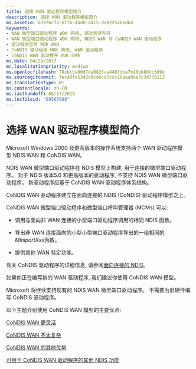 ```yaml
---
title: 选择 WAN 驱动程序模型简介
description: 选择 WAN 驱动程序模型简介
ms.assetid: 63976cfa-6f7b-44d0-a4c5-de82254bedbd
keywords:
- WAN 微型端口驱动程序 WDK 网络, 驱动程序型号
- WAN 微型端口驱动程序 WDK 网络, NDIS WAN 与 CoNDIS WAN 驱动程序
- 驱动程序型号 WDK WAN
- CoNDIS 驱动程序 WDK 网络, WAN 驱动程序
- CoNDIS WAN 驱动程序 WDK 网络
ms.date: 04/20/2017
ms.localizationpriority: medium
ms.openlocfilehash: 78cbcba80d7da682faa446fdba7b10bb88dc3d9e
ms.sourcegitcommit: fec48fa5342d9cd4cd5ccc16aaa06e7c3d730112
ms.translationtype: MT
ms.contentlocale: zh-CN
ms.lasthandoff: 08/17/2019
ms.locfileid: "69565688"
---
```

# <a name="introduction-to-choosing-a-wan-driver-model"></a>选择 WAN 驱动程序模型简介





Microsoft Windows 2000 及更高版本的操作系统支持两个 WAN 驱动程序模型:NDIS WAN 和 CoNDIS WAN。

NDIS WAN 微型端口驱动程序在 NDIS 模型上构建, 用于连接的微型端口驱动程序。 对于 NDIS 版本5.0 和更高版本的驱动程序, 不支持 NDIS WAN 微型端口驱动程序。 新驱动程序应基于 CoNDIS WAN 驱动程序体系结构。

CoNDIS WAN 驱动程序建立在面向连接的 NDIS (CoNDIS) 驱动程序模型之上。

CoNDIS WAN 微型端口驱动程序和微型端口呼叫管理器 (MCMs) 可以:

-   调用与面向非 WAN 连接的小型端口驱动程序调用的相同 NDIS 函数。

-   导出非 WAN 连接面向的小型小型端口驱动程序导出的一组相同的*MiniportXxx*函数。

-   提供其他 WAN 特定功能。

有关 CoNDIS 驱动程序的详细信息, 请参阅[面向连接的 NDIS](connection-oriented-ndis.md)。

如果你正在编写新的 WAN 驱动程序, 我们建议你使用 CoNDIS WAN 模型。

Microsoft 将继续支持现有的 NDIS WAN 微型端口驱动程序。 不需要为旧硬件编写 CoNDIS 驱动程序。

以下主题介绍使用 CoNDIS WAN 模型的主要优点:

[CoNDIS WAN 更灵活](condis-wan-is-more-flexible.md)

[CoNDIS WAN 不太复杂](condis-wan-is-less-complex.md)

[CoNDIS WAN 的其他优势](other-benefits-of-condis-wan.md)

[可用于 CoNDIS WAN 驱动程序的其他 NDIS 功能](other-ndis-features-available-to-condis-wan-drivers.md)

 

 





